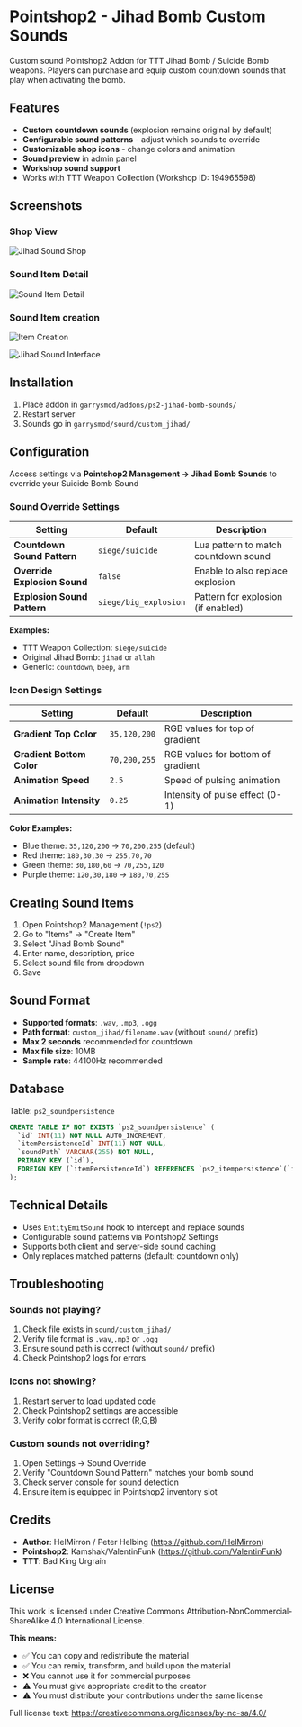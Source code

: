 # Pointshop2 - Jihad Bomb Custom Sounds

Custom sound Pointshop2 Addon for TTT Jihad Bomb / Suicide Bomb weapons. Players can purchase and equip custom countdown sounds that play when activating the bomb.

## Features

- **Custom countdown sounds** (explosion remains original by default)
- **Configurable sound patterns** - adjust which sounds to override
- **Customizable shop icons** - change colors and animation
- **Sound preview** in admin panel
- **Workshop sound support**
- Works with TTT Weapon Collection (Workshop ID: 194965598)

## Screenshots

### Shop View
![Jihad Sound Shop](https://i.imgur.com/d2GRaX8.png)

### Sound Item Detail
![Sound Item Detail](https://i.imgur.com/ZQESplv.png)

### Sound Item creation
![Item Creation](https://i.imgur.com/1lYOuQk.png)


![Jihad Sound Interface](https://i.imgur.com/e8zEoGz.png)

## Installation

1. Place addon in `garrysmod/addons/ps2-jihad-bomb-sounds/`
2. Restart server
3. Sounds go in `garrysmod/sound/custom_jihad/`

## Configuration

Access settings via **Pointshop2 Management → Jihad Bomb Sounds** to override your Suicide Bomb Sound

### Sound Override Settings

| Setting | Default | Description |
|---------|---------|-------------|
| **Countdown Sound Pattern** | `siege/suicide` | Lua pattern to match countdown sound |
| **Override Explosion Sound** | `false` | Enable to also replace explosion |
| **Explosion Sound Pattern** | `siege/big_explosion` | Pattern for explosion (if enabled) |

**Examples:**
- TTT Weapon Collection: `siege/suicide`
- Original Jihad Bomb: `jihad` or `allah`
- Generic: `countdown`, `beep`, `arm`

### Icon Design Settings

| Setting | Default | Description |
|---------|---------|-------------|
| **Gradient Top Color** | `35,120,200` | RGB values for top of gradient |
| **Gradient Bottom Color** | `70,200,255` | RGB values for bottom of gradient |
| **Animation Speed** | `2.5` | Speed of pulsing animation |
| **Animation Intensity** | `0.25` | Intensity of pulse effect (0-1) |

**Color Examples:**
- Blue theme: `35,120,200` → `70,200,255` (default)
- Red theme: `180,30,30` → `255,70,70`
- Green theme: `30,180,60` → `70,255,120`
- Purple theme: `120,30,180` → `180,70,255`

## Creating Sound Items

1. Open Pointshop2 Management (`!ps2`)
2. Go to "Items" → "Create Item"
3. Select "Jihad Bomb Sound"
4. Enter name, description, price
5. Select sound file from dropdown
6. Save

## Sound Format

- **Supported formats**: `.wav`, `.mp3`, `.ogg`
- **Path format**: `custom_jihad/filename.wav` (without `sound/` prefix)
- **Max 2 seconds** recommended for countdown
- **Max file size**: 10MB
- **Sample rate**: 44100Hz recommended

## Database

Table: `ps2_soundpersistence`

```sql
CREATE TABLE IF NOT EXISTS `ps2_soundpersistence` (
  `id` INT(11) NOT NULL AUTO_INCREMENT,
  `itemPersistenceId` INT(11) NOT NULL,
  `soundPath` VARCHAR(255) NOT NULL,
  PRIMARY KEY (`id`),
  FOREIGN KEY (`itemPersistenceId`) REFERENCES `ps2_itempersistence`(`id`) ON DELETE CASCADE
);
```

## Technical Details

- Uses `EntityEmitSound` hook to intercept and replace sounds
- Configurable sound patterns via Pointshop2 Settings
- Supports both client and server-side sound caching
- Only replaces matched patterns (default: countdown only)

## Troubleshooting

### Sounds not playing?
1. Check file exists in `sound/custom_jihad/`
2. Verify file format is `.wav`,`.mp3` or `.ogg`
3. Ensure sound path is correct (without `sound/` prefix)
4. Check Pointshop2 logs for errors

### Icons not showing?
1. Restart server to load updated code
2. Check Pointshop2 settings are accessible
3. Verify color format is correct (R,G,B)

### Custom sounds not overriding?
1. Open Settings → Sound Override
2. Verify "Countdown Sound Pattern" matches your bomb sound
3. Check server console for sound detection
4. Ensure item is equipped in Pointshop2 inventory slot

## Credits

- **Author**: HelMirron / Peter Helbing (https://github.com/HelMirron)
- **Pointshop2**: Kamshak/ValentinFunk (https://github.com/ValentinFunk)
- **TTT**: Bad King Urgrain


## License

This work is licensed under Creative Commons Attribution-NonCommercial-ShareAlike 4.0 International License.

**This means:**
- ✅ You can copy and redistribute the material
- ✅ You can remix, transform, and build upon the material
- ❌ You cannot use it for commercial purposes
- ⚠️ You must give appropriate credit to the creator
- ⚠️ You must distribute your contributions under the same license

Full license text: https://creativecommons.org/licenses/by-nc-sa/4.0/